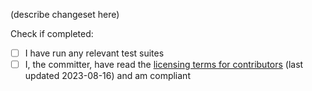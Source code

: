 [//]: # "This description supports Markdown syntax. There's a cheatsheet here: https://guides.github.com/features/mastering-markdown/"
[//]: # "These lines are comments, for letting you know what you should be writing. You can delete them or leave them in."
[//]: # "Also, please remember to link related Issues! If a bug hasn't been reported, you may submit a fix without creating an Issue."

(describe changeset here)

[//]: # "Apart from the mandatory license signature, these tasks are optional, but doing them could save reviewers some time and get the PR merged sooner."
Check if completed:
- [ ] I have run any relevant test suites
- [ ] I, the committer, have read the [licensing terms for contributors](https://github.com/TASEmulators/BizHawk/blob/master/contributing.md#copyrights-and-licensing) (last updated 2023-08-16) and am compliant
